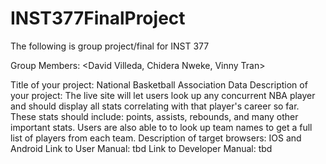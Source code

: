 # INST377FinalProject
The following is group project/final for INST 377

Group Members: <David Villeda, Chidera Nweke, Vinny Tran>

Title of your project: National Basketball Association Data
Description of your project: The live site will let users look up any concurrent NBA player and should display all stats correlating with that player's career so far. These stats should include: points, assists, rebounds, and many other important stats. Users are also able to to look up team names to get a full list of players from each team.
Description of target browsers: IOS and Android
Link to User Manual: tbd
Link to Developer Manual: tbd
